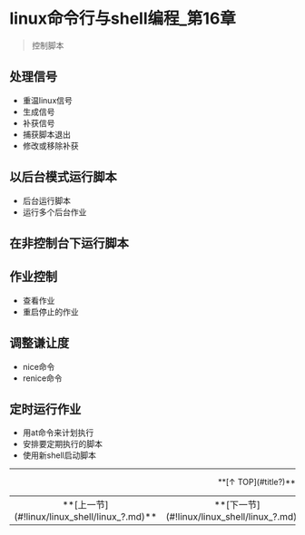 # linux命令行与shell编程_第16章

> 控制脚本

## 处理信号

- 重温linux信号
- 生成信号
- 补获信号
- 捕获脚本退出
- 修改或移除补获

## 以后台模式运行脚本

- 后台运行脚本
- 运行多个后台作业

## 在非控制台下运行脚本
## 作业控制

- 查看作业
- 重启停止的作业

## 调整谦让度

- nice命令
- renice命令

## 定时运行作业

- 用at命令来计划执行
- 安排要定期执行的脚本
- 使用新shell启动脚本 




---

<div align="right">**[↑ TOP](#title?)**</div>

<table>
<tr>
<td align="center">**[上一节](#!linux/linux_shell/linux_?.md)**</td>
<td align="center">**[下一节](#!linux/linux_shell/linux_?.md)**</td>
</tr>
</table>
